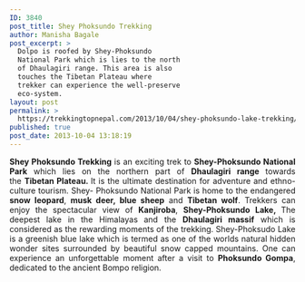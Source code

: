 ```yaml
---
ID: 3840
post_title: Shey Phoksundo Trekking
author: Manisha Bagale
post_excerpt: >
  Dolpo is roofed by Shey-Phoksundo
  National Park which is lies to the north
  of Dhaulagiri range. This area is also
  touches the Tibetan Plateau where
  trekker can experience the well-preserve
  eco-system.
layout: post
permalink: >
  https://trekkingtopnepal.com/2013/10/04/shey-phoksundo-lake-trekking/
published: true
post_date: 2013-10-04 13:18:19
---
```

<p style="text-align: justify;"><strong>Shey Phoksundo Trekking</strong> is an exciting trek to <strong>Shey-Phoksundo National Park</strong> which lies on the northern part of <strong>Dhaulagiri range </strong>towards the <strong>Tibetan Plateau. </strong>It is the ultimate destination for adventure and ethno-culture tourism. Shey- Phoksundo National Park is home to the endangered <strong>snow leopard</strong>,<strong> musk deer, blue sheep</strong> and <strong>Tibetan wolf</strong>. Trekkers can enjoy the spectacular view of <strong>Kanjiroba</strong>, <strong>Shey-Phoksundo Lake, </strong>The deepest lake in the Himalayas<strong> </strong>and the <strong>Dhaulagiri massif</strong> which is considered as the rewarding moments of the trekking. Shey-Phoksudo Lake is a greenish blue lake which is termed as one of the worlds natural hidden wonder sites surrounded by beautiful snow capped mountains. One can experience an unforgettable moment after a visit to <strong>Phoksundo Gompa</strong>, dedicated to the ancient Bompo religion.</p>